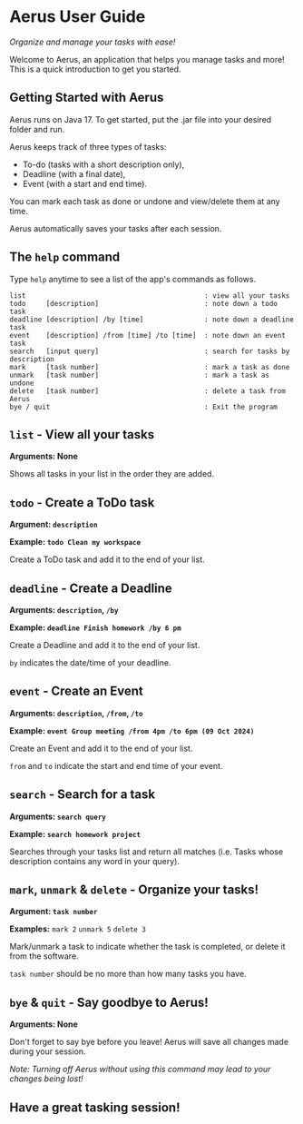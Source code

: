 # Aerus User Guide
*Organize and manage your tasks with ease!*

Welcome to Aerus, an application that helps you manage tasks and more!
This is a quick introduction to get you started.

## Getting Started with Aerus
Aerus runs on Java 17. To get started, put the .jar file into your desired folder and run.

Aerus keeps track of three types of tasks: 
- To-do (tasks with a short description only), 
- Deadline (with a final date), 
- Event (with a start and end time). 

You can mark each task as done or undone and view/delete them at any time.

Aerus automatically saves your tasks after each session.

## The `help` command
Type `help` anytime to see a list of the app's commands as follows.

```
list                                            : view all your tasks
todo     [description]                          : note down a todo task
deadline [description] /by [time]               : note down a deadline task
event    [description] /from [time] /to [time]  : note down an event task
search   [input query]                          : search for tasks by description
mark     [task number]                          : mark a task as done
unmark   [task number]                          : mark a task as undone
delete   [task number]                          : delete a task from Aerus
bye / quit                                      : Exit the program
```

## `list` - View all your tasks

**Arguments: None**

Shows all tasks in your list in the order they are added.

## `todo` - Create a ToDo task

**Argument: `description`**

**Example: `todo Clean my workspace`**

Create a ToDo task and add it to the end of your list.

## `deadline` - Create a Deadline

**Arguments: `description`, `/by`**

**Example: `deadline Finish homework /by 6 pm`**

Create a Deadline and add it to the end of your list.

`by` indicates the date/time of your deadline.

## `event` - Create an Event

**Arguments: `description`, `/from`, `/to`**

**Example: `event Group meeting /from 4pm /to 6pm (09 Oct 2024)`**

Create an Event and add it to the end of your list.

`from` and `to` indicate the start and end time of your event.

## `search` - Search for a task

**Arguments: `search query`**

**Example: `search homework project`**

Searches through your tasks list and return all matches 
(i.e. Tasks whose description contains any word in your query).

## `mark`, `unmark` & `delete` - Organize your tasks!

**Argument: `task number`**

**Examples:** `mark 2` `unmark 5` `delete 3`

Mark/unmark a task to indicate whether the task is completed, 
or delete it from the software.

`task number` should be no more than how many tasks you have.

## `bye` & `quit` - Say goodbye to Aerus!

**Arguments: None**

Don't forget to say bye before you leave! 
Aerus will save all changes made during your session.

*Note: Turning off Aerus without using this command may 
lead to your changes being lost!* 

## Have a great tasking session!